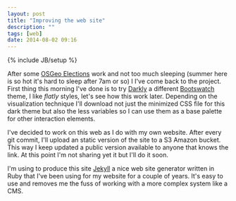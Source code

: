 ```yaml
---
layout: post
title: "Improving the web site"
description: ""
tags: [web]
date: 2014-08-02 09:16
---
```

{% include JB/setup %}


After some [OSGeo Elections](http://wiki.osgeo.org/wiki/Election_2014) work and not too much sleeping (summer here is so hot it's hard to sleep after 7am or so) I I've come back to the project. First thing this morning I've done is to try [Darkly](http://bootswatch.com/darkly/) a different [Bootswatch](http://bootswatch.com) theme, I like *flatly* styles, let's see how this work later. Depending on the visualization technique I'll download not just the minimized CSS file for this dark theme but also the less variables so I can use them as a base palette for other interaction elements.

I've decided to work on this web as I do with my own website. After every git commit, I'll upload an static version of the site to a S3 Amazon bucket. This way I keep updated a public version available to anyone that knows the link. At this point I'm not sharing yet it but I'll do it soon.

I'm using to produce this site [Jekyll](http://jekyllrb.com/) a nice web site generator written in Ruby that I've been using for my website for a couple of years. It's easy to use and removes me the fuss of working with a more complex system like a CMS.
